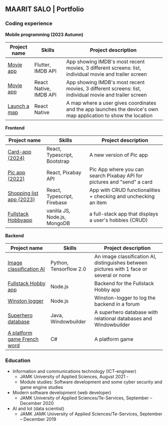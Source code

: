 ## MAARIT SALO | Portfolio

### Coding experience

**Mobile programming (2023 Autumn)**  

| Project name | Skills | Project description | 
| ---- | ---- | ---- |
| [Movie app](https://github.com/vihervirveli/portfolio/tree/master/Mobileprogramming/flutter_movies) | Flutter, IMDB API | App showing IMDB's most recent movies, 3 different screens: list, individual movie and trailer screen |
| [Movie app](https://github.com/vihervirveli/portfolio/tree/master/Mobileprogramming/MoviesReactNative) | React Native, IMDB API | App showing IMDB's most recent movies, 3 different screens: list, individual movie and trailer screen |
| [Launch a map](https://github.com/vihervirveli/portfolio/tree/master/Mobileprogramming/LaunchMap) | React Native| A map where a user gives coordinates and the app launches the device's own map application to show the location |


 **Frontend** 

| Project name | Skills | Project description |
| ---- | ---- | ---- |
|[Card-app (2024)](https://github.com/vihervirveli/card-app) | React, Typescript, Bootstrap| A new version of Pic app|
| [Pic app (2022)](https://github.com/vihervirveli/pic-app)| React, Pixabay API | Pic App where you can search Pixabay APi for pictures and "send" a card |
|[Shopping list app (2023)](https://github.com/vihervirveli/portfolio/tree/master/Typescript/shoppinglist-app) | React, Typescript, Firebase| App with CRUD functionalities + checking and unchecking an item |
| [Fullstack Hobbyapp](https://github.com/vihervirveli/Fullstack-HobbyApp) | vanilla JS, Node.js, MongoDB | a full-stack app that displays a user's hobbies (CRUD) |



 **Backend**
 
| Project name | Skills | Project description | 
| ---- | ---- | ---- |
| [Image classification AI](https://github.com/vihervirveli/portfolio/tree/master/AI_and_Python/Python_ImageClassificationFaceRecognition)|  Python, Tensorflow 2.0 | An image classification AI, distinguishes between pictures with 1 face or several or none |
| [Fullstack Hobby app](https://github.com/vihervirveli/Fullstack-HobbyApp/tree/main/backend) | Node.js | Backend for the Fullstack Hobby app |
|  [Winston logger](https://github.com/vihervirveli/WiableNode/blob/master/routes/api/articles.js)| Node.js | Winston-logger to log the backend in a forum |
| [Superhero database](https://github.com/vihervirveli/portfolio/tree/master/Java)| Java, Windowbuilder | A superhero database with relational databases and Windowbuilder |
| [A platform game French word](https://github.com/vihervirveli/portfolio/tree/master/C%23)  | C# | A platform game |

### Education

* Information and communications technology (ICT-engineer)
    * JAMK University of Applied Sciences, August 2021 -
    * Module studies: Software development and some cyber security and game engine studies
* Modern software development (web developer)
    * JAMK University of Applied Sciences/Te-Services, September – December 2020  
* AI and Iot (data scientist)
    * JAMK JAMK University of Applied Sciences/Te-Services, September – December 2019

